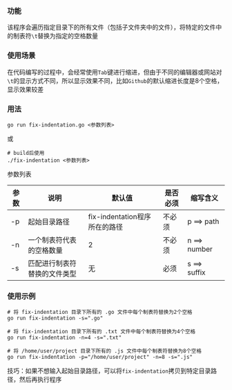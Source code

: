 ### 功能

该程序会遍历指定目录下的所有文件（包括子文件夹中的文件），将特定的文件中的制表符`\t`替换为指定的空格数量

### 使用场景

在代码编写的过程中，会经常使用`Tab`键进行缩进，但由于不同的编辑器或网站对`\t`的显示方式不同，所以显示效果不同，比如`Github`的默认缩进长度是8个空格，显示效果较差

### 用法

```shell
go run fix-indentation.go <参数列表>
```

或
```shell
# build后使用
./fix-indentation <参数列表>
```

参数列表

| 参数 | 说明                         | 默认值                        | 是否必须 | 缩写含义     |
| ---- | ---------------------------- | ----------------------------- | -------- | ------------ |
| -p   | 起始目录路径                 | fix-indentation程序所在的路径 | 不必须   | p ==> path   |
| -n   | 一个制表符代表的空格数量     | 2                             | 不必须   | n ==> number |
| -s   | 匹配进行制表符替换的文件类型 | 无                            | 必须     | s ==> suffix |

### 使用示例

```shell
# 将 fix-indentation 目录下所有的 .go 文件中每个制表符替换为2个空格
go run fix-indentation -s=".go"

# 将 fix-indentation 目录下所有的 .txt 文件中每个制表符替换为4个空格
go run fix-indentation -n=4 -s=".txt"

# 将 /home/user/project 目录下所有的 .js 文件中每个制表符替换为8个空格
go run fix-indentation -p="/home/user/project" -n=8 -s=".js"
```

技巧：如果不想输入起始目录路径，可以将`fix-indentation`拷贝到特定目录路径，然后再执行程序